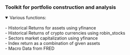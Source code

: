 ### Toolkit for portfolio construction and analysis
<details open>
<summary>Various functions:</summary>
<br>
- Historical Returns for assets using yfinance<br>
- Historical Returns of crypto currencies using robin_stocks<br>
- Sectors market capitalization using yfinance<br>
- Index return as a combination of given assets<br>
- Macro Data from FRED


</details>
